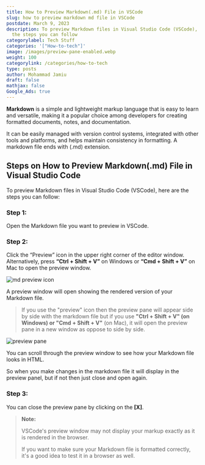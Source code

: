 ```yaml
---
title: How to Preview Markdown(.md) File in VSCode
slug: how to preview markdown md file in VSCode
postdate: March 9, 2023
description: To preview Markdown files in Visual Studio Code (VSCode), here are
  the steps you can follow
categorylabel: Tech Stuff
categories: '["How-to-tech"]'
image: /images/preview-pane-enabled.webp
weight: 100
categorylink: /categories/how-to-tech
type: posts
author: Mohammad Jamiu
draft: false
mathjax: false
Google_Ads: true
---
```

**Markdown** is a simple and lightweight markup language that is easy to learn and versatile, making it a popular choice among developers for creating formatted documents, notes, and documentation.

It can be easily managed with version control systems, integrated with other tools and platforms, and helps maintain consistency in formatting. A markdown file ends with (.md) extension.

## **Steps on How to Preview Markdown(.md) File in Visual Studio Code**

To preview Markdown files in Visual Studio Code (VSCode),  here are the steps you can follow: 

### **Step 1:**

Open the Markdown file you want to preview in VSCode. 

### **Step 2:**

Click  the “Preview” icon in the upper right corner of the editor window. Alternatively,  press **“Ctrl + Shift + V”** on Windows or **“Cmd + Shift + V”** on Mac to open the preview window. 

![md preview icon](/images/md-preview-pane.webp "md preview icon")

A preview window will open showing the rendered version of your Markdown file.

> If you use the "preview" icon then the preview pane will appear side by side with the markdown file but if you use **"Ctrl + Shift + V" (on Windows) or "Cmd + Shift + V"** (on Mac), it will open the preview pane in a new window as oppose to side by side.

![preview pane](/images/preview-pane-enabled.webp "preview pane")

You can scroll through the preview window to see how your Markdown file looks in HTML. 

So when you make changes in the markdown file it will display in the preview panel, but if not then just close and open again.

### **Step 3:**

You can close the preview pane by clicking on the **\[X]**. 

>  **Note:**
>
> VSCode's preview window  may not display your markup exactly as it is rendered in the browser. 
>
> If you want to make sure your Markdown file is formatted correctly, it's a good idea to test it in a browser as well.